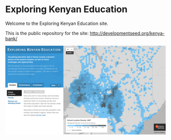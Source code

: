 # Exploring Kenyan Education

Welcome to the Exploring Kenyan Education site. 

This is the public repository for the site: <http://developmentseed.org/kenya-bank/>

![front](img/kenya-front.png)
